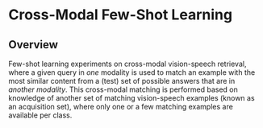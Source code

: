 Cross-Modal Few-Shot Learning
=============================

Overview
--------
Few-shot learning experiments on cross-modal vision-speech retrieval, where a given query in *one* modality is used to match an example with the most similar content from a (test) set of possible answers that are in *another modality*. This cross-modal matching is performed based on knowledge of another set of matching vision-speech examples (known as an acquisition set), where only one or a few matching examples are available per class.
